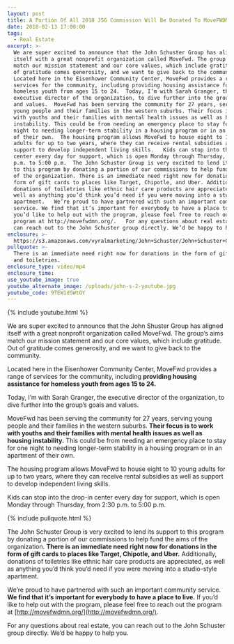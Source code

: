 ```yaml
---
layout: post
title: A Portion Of All 2018 JSG Commission Will Be Donated To MoveFWDMN
date: 2018-02-13 17:00:00
tags:
  - Real Estate
excerpt: >-
  We are super excited to announce that the John Schuster Group has aligned
  itself with a great nonprofit organization called MoveFwd. The group’s aims
  match our mission statement and our core values, which include gratitude. Out
  of gratitude comes generosity, and we want to give back to the community. 
  Located here in the Eisenhower Community Center, MoveFwd provides a range of
  services for the community, including providing housing assistance for
  homeless youth from ages 15 to 24.  Today, I’m with Sarah Granger, the
  executive director of the organization, to dive further into the group’s goals
  and values.  MoveFwd has been serving the community for 27 years, serving
  young people and their families in the western suburbs. Their focus is to work
  with youths and their families with mental health issues as well as housing
  instability. This could be from needing an emergency place to stay for one
  night to needing longer-term stability in a housing program or in an apartment
  of their own.  The housing program allows MoveFwd to house eight to 10 young
  adults for up to two years, where they can receive rental subsidies as well as
  support to develop independent living skills.   Kids can stop into the drop-in
  center every day for support, which is open Monday through Thursday, from 2:30
  p.m. to 5:00 p.m.  The John Schuster Group is very excited to lend its support
  to this program by donating a portion of our commissions to help fund the aims
  of the organization. There is an immediate need right now for donations in the
  form of gift cards to places like Target, Chipotle, and Uber. Additionally,
  donations of toiletries like ethnic hair care products are appreciated, as
  well as anything you’d think you’d need if you were moving into a studio-style
  apartment.   We’re proud to have partnered with such an important community
  service. We find that it’s important for everybody to have a place to live. If
  you’d like to help out with the program, please feel free to reach out the
  program at http://movefwdmn.org/.   For any questions about real estate, you
  can reach out to the John Schuster group directly. We’d be happy to help you.
enclosure: >-
  https://s3.amazonaws.com/vyralmarketing/John+Schuster/John+Schuster+Group-+Move+Forward.mp4
pullquote: >-
  There is an immediate need right now for donations in the form of gift cards
  and toiletries.
enclosure_type: video/mp4
enclosure_time:
use_youtube_image: true
youtube_alternate_image: /uploads/john-s-2-youtube.jpg
youtube_code: 9TEW1dSWtOY
---
```


{% include youtube.html %}

We are super excited to announce that the John Shuster Group has aligned itself with a great nonprofit organization called MoveFwd. The group’s aims match our mission statement and our core values, which include gratitude. Out of gratitude comes generosity, and we want to give back to the community.

Located here in the Eisenhower Community Center, MoveFwd provides a range of services for the community, including **providing housing assistance for homeless youth from ages 15 to 24.**

Today, I’m with Sarah Granger, the executive director of the organization, to dive further into the group’s goals and values.

MoveFwd has been serving the community for 27 years, serving young people and their families in the western suburbs. **Their focus is to work with youths and their families with mental health issues as well as housing instability.** This could be from needing an emergency place to stay for one night to needing longer-term stability in a housing program or in an apartment of their own.

The housing program allows MoveFwd to house eight to 10 young adults for up to two years, where they can receive rental subsidies as well as support to develop independent living skills.

Kids can stop into the drop-in center every day for support, which is open Monday through Thursday, from 2:30 p.m. to 5:00 p.m.

{% include pullquote.html %}

The John Schuster Group is very excited to lend its support to this program by donating a portion of our commissions to help fund the aims of the organization. **There is an immediate need right now for donations in the form of gift cards to places like Target, Chipotle, and Uber.** Additionally, donations of toiletries like ethnic hair care products are appreciated, as well as anything you’d think you’d need if you were moving into a studio-style apartment.

We’re proud to have partnered with such an important community service. **We find that it’s important for everybody to have a place to live.** If you’d like to help out with the program, please feel free to reach out the program at [http://movefwdmn.org/](http://movefwdmn.org/).

For any questions about real estate, you can reach out to the John Schuster group directly. We’d be happy to help you.